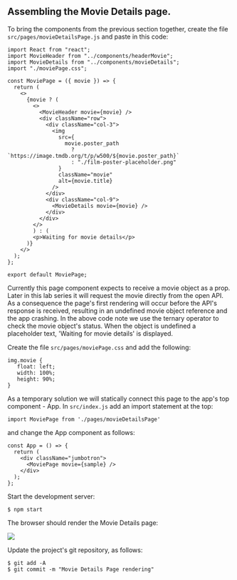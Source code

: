 ## Assembling the Movie Details page.

To bring the components from the previous section together, create the file `src/pages/movieDetailsPage.js` and paste in this code:
~~~
import React from "react";
import MovieHeader from "../components/headerMovie";
import MovieDetails from "../components/movieDetails";
import "./moviePage.css";

const MoviePage = ({ movie }) => {
  return (
    <>
      {movie ? (
        <>
          <MovieHeader movie={movie} />
          <div className="row">
            <div className="col-3">
              <img
                src={
                  movie.poster_path
                    ? `https://image.tmdb.org/t/p/w500/${movie.poster_path}`
                    : "./film-poster-placeholder.png"
                }
                className="movie"
                alt={movie.title}
              />
            </div>
            <div className="col-9">
              <MovieDetails movie={movie} />
            </div>
          </div>
        </>
        ) : (
        <p>Waiting for movie details</p>
      )}
    </>
  );
};

export default MoviePage;
~~~
Currently this page component expects to receive a movie object as a prop. Later in this lab series it will request the movie directly from the open API. As a consequence the page's first rendering will occur before the API's response is received, resulting in an undefined movie object reference and the app crashing. In the above code note we use the ternary operator to check the movie object's status. When the object is undefined a placeholder text, 'Waiting for movie details' is displayed.  

Create the file `src/pages/moviePage.css` and add the following:
~~~
img.movie {
   float: left; 
   width: 100%;
   height: 90%;
}
~~~

As a temporary solution we will statically connect this page to the app's top component - App. In `src/index.js` add an import statement at the top:
~~~
import MoviePage from './pages/movieDetailsPage'
~~~
and change the App component as follows:
~~~
const App = () => {
  return (
    <div className="jumbotron">
      <MoviePage movie={sample} />
    </div>
  );
};
~~~

Start the development server:
~~~
$ npm start
~~~

The browser should render the Movie Details page:

![][moviepage]

Update the project's git repository, as follows:
~~~ 
$ git add -A
$ git commit -m "Movie Details Page rendering"
~~~

[moviepage]: ./img/moviepage.png

